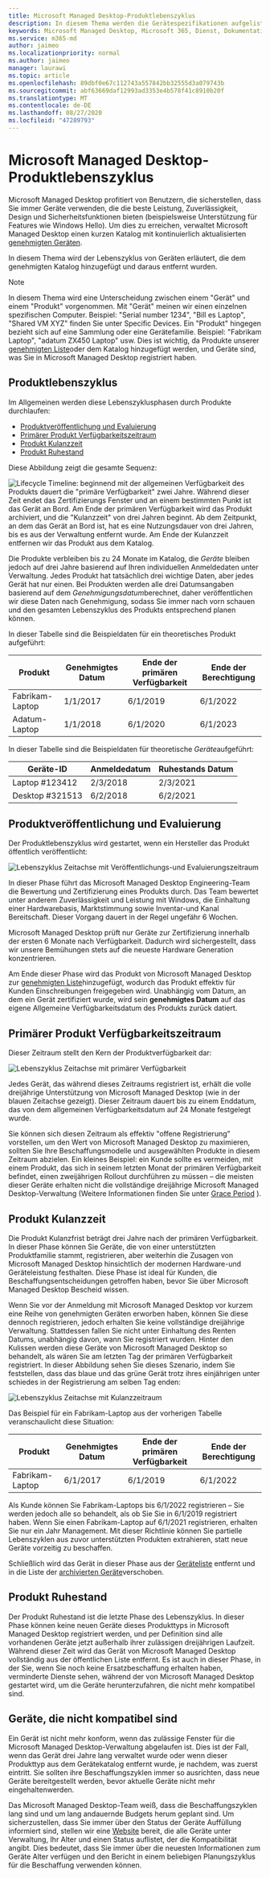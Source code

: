 ```yaml
---
title: Microsoft Managed Desktop-Produktlebenszyklus
description: In diesem Thema werden die Gerätespezifikationen aufgelistet, die in Microsoft Managed Desktop verwendet werden.
keywords: Microsoft Managed Desktop, Microsoft 365, Dienst, Dokumentation
ms.service: m365-md
author: jaimeo
ms.localizationpriority: normal
ms.author: jaimeo
manager: laurawi
ms.topic: article
ms.openlocfilehash: 89dbf0e67c112743a557842bb32555d3a079743b
ms.sourcegitcommit: abf63669daf12993ad3353e4b578f41c8910b20f
ms.translationtype: MT
ms.contentlocale: de-DE
ms.lasthandoff: 08/27/2020
ms.locfileid: "47289793"
---
```

# <a name="microsoft-managed-desktop-product-lifecycle"></a>Microsoft Managed Desktop-Produktlebenszyklus

Microsoft Managed Desktop profitiert von Benutzern, die sicherstellen, dass Sie immer Geräte verwenden, die die beste Leistung, Zuverlässigkeit, Design und Sicherheitsfunktionen bieten (beispielsweise Unterstützung für Features wie Windows Hello). Um dies zu erreichen, verwaltet Microsoft Managed Desktop einen kurzen Katalog mit kontinuierlich aktualisierten [genehmigten Geräten](device-list.md). 
 
In diesem Thema wird der Lebenszyklus von Geräten erläutert, die dem genehmigten Katalog hinzugefügt und daraus entfernt wurden. 

> [!NOTE]
> In diesem Thema wird eine Unterscheidung zwischen einem "Gerät" und einem "Produkt" vorgenommen. Mit "Gerät" meinen wir einen einzelnen spezifischen Computer. Beispiel: "Serial number 1234", "Bill es Laptop", "Shared VM XYZ" finden Sie unter Specific Devices. Ein "Produkt" hingegen bezieht sich auf eine Sammlung oder eine Gerätefamilie. Beispiel: "Fabrikam Laptop", "adatum ZX450 Laptop" usw. Dies ist wichtig, da Produkte unserer [genehmigten Liste](device-list.md)oder dem Katalog hinzugefügt werden, und Geräte sind, was Sie in Microsoft Managed Desktop registriert haben.

## <a name="product-lifecycle"></a>Produktlebenszyklus

 Im Allgemeinen werden diese Lebenszyklusphasen durch Produkte durchlaufen:

- [Produktveröffentlichung und Evaluierung](#product-release-and-evaluation)
- [Primärer Produkt Verfügbarkeitszeitraum](#product-primary-availability-period)
- [Produkt Kulanzzeit](#product-grace-period)
- [Produkt Ruhestand](#product-retirement)


Diese Abbildung zeigt die gesamte Sequenz:

![Lifecycle Timeline: beginnend mit der allgemeinen Verfügbarkeit des Produkts dauert die "primäre Verfügbarkeit" zwei Jahre. Während dieser Zeit endet das Zertifizierungs Fenster und an einem bestimmten Punkt ist das Gerät an Bord. Am Ende der primären Verfügbarkeit wird das Produkt archiviert, und die "Kulanzzeit" von drei Jahren beginnt. Ab dem Zeitpunkt, an dem das Gerät an Bord ist, hat es eine Nutzungsdauer von drei Jahren, bis es aus der Verwaltung entfernt wurde. Am Ende der Kulanzzeit entfernen wir das Produkt aus dem Katalog.](../../media/non-dark1-edits.PNG)

Die Produkte verbleiben bis zu 24 Monate im Katalog, die <em>Geräte</em> bleiben jedoch auf drei Jahre basierend auf Ihren individuellen Anmeldedaten unter Verwaltung. Jedes Produkt hat tatsächlich drei wichtige Daten, aber jedes Gerät hat nur einen. Bei Produkten werden alle drei Datumsangaben basierend auf dem <em>Genehmigungsdatum</em>berechnet, daher veröffentlichen wir diese Daten nach Genehmigung, sodass Sie immer nach vorn schauen und den gesamten Lebenszyklus des Produkts entsprechend planen können.

In dieser Tabelle sind die Beispieldaten für ein theoretisches Produkt aufgeführt:


|Produkt  |Genehmigtes Datum  |Ende der primären Verfügbarkeit  |Ende der Berechtigung  |
|---------|---------|---------|---------|
|Fabrikam-Laptop    | 1/1/2017 | 6/1/2019 | 6/1/2022 |
|Adatum-Laptop   | 1/1/2018 | 6/1/2020 | 6/1/2023  |

In dieser Tabelle sind die Beispieldaten für theoretische *Geräte*aufgeführt:


|Geräte-ID  |Anmeldedatum  |Ruhestands Datum  |
|---------|---------|---------|
|Laptop #123412     |  2/3/2018       |  2/3/2021       |
|Desktop #321513     | 6/2/2018        |  6/2/2021       |


## <a name="product-release-and-evaluation"></a>Produktveröffentlichung und Evaluierung

Der Produktlebenszyklus wird gestartet, wenn ein Hersteller das Produkt öffentlich veröffentlicht:

![Lebenszyklus Zeitachse mit Veröffentlichungs-und Evaluierungszeitraum](../../media/non-dark3-edits.PNG)

In dieser Phase führt das Microsoft Managed Desktop Engineering-Team die Bewertung und Zertifizierung eines Produkts durch. Das Team bewertet unter anderem Zuverlässigkeit und Leistung mit Windows, die Einhaltung einer Hardwarebasis, Marktstimmung sowie Inventar-und Kanal Bereitschaft. Dieser Vorgang dauert in der Regel ungefähr 6 Wochen.
  
Microsoft Managed Desktop prüft nur Geräte zur Zertifizierung innerhalb der ersten 6 Monate nach Verfügbarkeit. Dadurch wird sichergestellt, dass wir unsere Bemühungen stets auf die neueste Hardware Generation konzentrieren.
 
Am Ende dieser Phase wird das Produkt von Microsoft Managed Desktop zur [genehmigten Liste](device-list.md)hinzugefügt, wodurch das Produkt effektiv für Kunden Einschreibungen freigegeben wird. Unabhängig vom Datum, an dem ein Gerät zertifiziert wurde, wird sein **genehmigtes Datum** auf das eigene Allgemeine Verfügbarkeitsdatum des Produkts zurück datiert. 


## <a name="product-primary-availability-period"></a>Primärer Produkt Verfügbarkeitszeitraum

Dieser Zeitraum stellt den Kern der Produktverfügbarkeit dar:

![Lebenszyklus Zeitachse mit primärer Verfügbarkeit](../../media/non-dark4-edits.PNG)

Jedes Gerät, das während dieses Zeitraums registriert ist, erhält die volle dreijährige Unterstützung von Microsoft Managed Desktop (wie in der blauen Zeitachse gezeigt). Dieser Zeitraum dauert bis zu einem Enddatum, das von dem allgemeinen Verfügbarkeitsdatum auf 24 Monate festgelegt wurde.

Sie können sich diesen Zeitraum als effektiv "offene Registrierung" vorstellen, um den Wert von Microsoft Managed Desktop zu maximieren, sollten Sie Ihre Beschaffungsmodelle und ausgewählten Produkte in diesem Zeitraum abzielen. Ein kleines Beispiel: ein Kunde sollte es vermeiden, mit einem Produkt, das sich in seinem letzten Monat der primären Verfügbarkeit befindet, einen zweijährigen Rollout durchführen zu müssen – die meisten dieser Geräte erhalten nicht die vollständige dreijährige Microsoft Managed Desktop-Verwaltung (Weitere Informationen finden Sie unter [Grace Period](#product-grace-period) ).  

## <a name="product-grace-period"></a>Produkt Kulanzzeit

Die Produkt Kulanzfrist beträgt drei Jahre nach der primären Verfügbarkeit. In dieser Phase können Sie Geräte, die von einer unterstützten Produktfamilie stammt, registrieren, aber weiterhin die Zusagen von Microsoft Managed Desktop hinsichtlich der modernen Hardware-und Geräteleistung festhalten. Diese Phase ist ideal für Kunden, die Beschaffungsentscheidungen getroffen haben, bevor Sie über Microsoft Managed Desktop Bescheid wissen. 

Wenn Sie vor der Anmeldung mit Microsoft Managed Desktop vor kurzem eine Reihe von genehmigten Geräten erworben haben, können Sie diese dennoch registrieren, jedoch erhalten Sie keine vollständige dreijährige Verwaltung. Stattdessen fallen Sie nicht unter Einhaltung des Renten Datums, unabhängig davon, wann Sie registriert wurden. Hinter den Kulissen werden diese Geräte von Microsoft Managed Desktop so behandelt, als wären Sie am letzten Tag der primären Verfügbarkeit registriert. In dieser Abbildung sehen Sie dieses Szenario, indem Sie feststellen, dass das blaue und das grüne Gerät trotz ihres einjährigen unter schiedes in der Registrierung am selben Tag enden:


![Lebenszyklus Zeitachse mit Kulanzzeitraum](../../media/non-dark2-edits.PNG)

Das Beispiel für ein Fabrikam-Laptop aus der vorherigen Tabelle veranschaulicht diese Situation: 

|Produkt  |Genehmigtes Datum  |Ende der primären Verfügbarkeit  |Ende der Berechtigung  |
|---------|---------|---------|---------|
|Fabrikam-Laptop    | 6/1/2017 | 6/1/2019 | 6/1/2022 |

Als Kunde können Sie Fabrikam-Laptops bis 6/1/2022 registrieren – Sie werden jedoch alle so behandelt, als ob Sie Sie in 6/1/2019 registriert haben. Wenn Sie einen Fabrikam-Laptop auf 6/1/2021 registrieren, erhalten Sie nur ein Jahr Management. Mit dieser Richtlinie können Sie partielle Lebenszyklen aus zuvor unterstützten Produkten extrahieren, statt neue Geräte vorzeitig zu beschaffen. 

Schließlich wird das Gerät in dieser Phase aus der [Geräteliste](device-list.md) entfernt und in die Liste der [archivierten Geräte](archived-device-list.md)verschoben.


## <a name="product-retirement"></a>Produkt Ruhestand

Der Produkt Ruhestand ist die letzte Phase des Lebenszyklus. In dieser Phase können keine neuen Geräte dieses Produkttyps in Microsoft Managed Desktop registriert werden, und per Definition sind alle vorhandenen Geräte jetzt außerhalb ihrer zulässigen dreijährigen Laufzeit. Während dieser Zeit wird das Gerät von Microsoft Managed Desktop vollständig aus der öffentlichen Liste entfernt. Es ist auch in dieser Phase, in der Sie, wenn Sie noch keine Ersatzbeschaffung erhalten haben, verminderte Dienste sehen, während der von Microsoft Managed Desktop gestartet wird, um die Geräte herunterzufahren, die nicht mehr kompatibel sind. 

## <a name="devices-that-are-out-of-compliance"></a>Geräte, die nicht kompatibel sind

Ein Gerät ist nicht mehr konform, wenn das zulässige Fenster für die Microsoft Managed Desktop-Verwaltung abgelaufen ist. Dies ist der Fall, wenn das Gerät drei Jahre lang verwaltet wurde oder wenn dieser Produkttyp aus dem Gerätekatalog entfernt wurde, je nachdem, was zuerst eintritt. Sie sollten ihre Beschaffungszyklen immer so ausrichten, dass neue Geräte bereitgestellt werden, bevor aktuelle Geräte nicht mehr eingehaltenwerden.

Das Microsoft Managed Desktop-Team weiß, dass die Beschaffungszyklen lang sind und um lang andauernde Budgets herum geplant sind. Um sicherzustellen, dass Sie immer über den Status der Geräte Auffüllung informiert sind, stellen wir eine [Website](https://aka.ms/mmdportal) bereit, die alle Geräte unter Verwaltung, Ihr Alter und einen Status auflistet, der die Kompatibilität angibt. Dies bedeutet, dass Sie immer über die neuesten Informationen zum Geräte Alter verfügen und den Bericht in einem beliebigen Planungszyklus für die Beschaffung verwenden können. 







